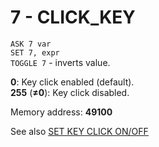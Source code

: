 # 7 - CLICK_KEY

`ASK 7 var`  
`SET 7, expr`  
`TOGGLE 7` - inverts value.

**0**: Key click enabled (default).  
**255** (**≠0**): Key click disabled.


Memory address: **49100**

See also [SET KEY CLICK ON/OFF](../../is-basic/man_mo-key.md)  